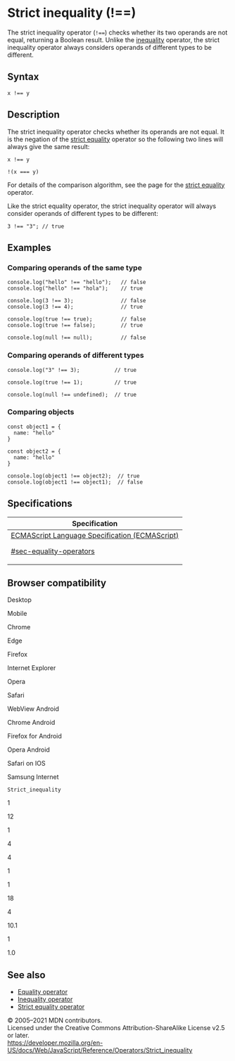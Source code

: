 # Strict inequality (!==)

The strict inequality operator (`!==`) checks whether its two operands are not equal, returning a Boolean result. Unlike the [inequality](inequality) operator, the strict inequality operator always considers operands of different types to be different.

## Syntax

    x !== y

## Description

The strict inequality operator checks whether its operands are not equal. It is the negation of the [strict equality](strict_equality) operator so the following two lines will always give the same result:

    x !== y

    !(x === y)

For details of the comparison algorithm, see the page for the [strict equality](strict_equality) operator.

Like the strict equality operator, the strict inequality operator will always consider operands of different types to be different:

    3 !== "3"; // true

## Examples

### Comparing operands of the same type

    console.log("hello" !== "hello");   // false
    console.log("hello" !== "hola");    // true

    console.log(3 !== 3);               // false
    console.log(3 !== 4);               // true

    console.log(true !== true);         // false
    console.log(true !== false);        // true

    console.log(null !== null);         // false

### Comparing operands of different types

    console.log("3" !== 3);           // true

    console.log(true !== 1);          // true

    console.log(null !== undefined);  // true

### Comparing objects

    const object1 = {
      name: "hello"
    }

    const object2 = {
      name: "hello"
    }

    console.log(object1 !== object2);  // true
    console.log(object1 !== object1);  // false

## Specifications

<table><thead><tr class="header"><th>Specification</th></tr></thead><tbody><tr class="odd"><td><a href="https://tc39.es/ecma262/#sec-equality-operators">ECMAScript Language Specification (ECMAScript) 
<br/>


<span class="small">#sec-equality-operators</span></a></td></tr></tbody></table>

## Browser compatibility

Desktop

Mobile

Chrome

Edge

Firefox

Internet Explorer

Opera

Safari

WebView Android

Chrome Android

Firefox for Android

Opera Android

Safari on IOS

Samsung Internet

`Strict_inequality`

1

12

1

4

4

1

1

18

4

10.1

1

1.0

## See also

-   [Equality operator](equality)
-   [Inequality operator](inequality)
-   [Strict equality operator](strict_equality)

© 2005–2021 MDN contributors.  
Licensed under the Creative Commons Attribution-ShareAlike License v2.5 or later.  
<a href="https://developer.mozilla.org/en-US/docs/Web/JavaScript/Reference/Operators/Strict_inequality" class="_attribution-link">https://developer.mozilla.org/en-US/docs/Web/JavaScript/Reference/Operators/Strict_inequality</a>
